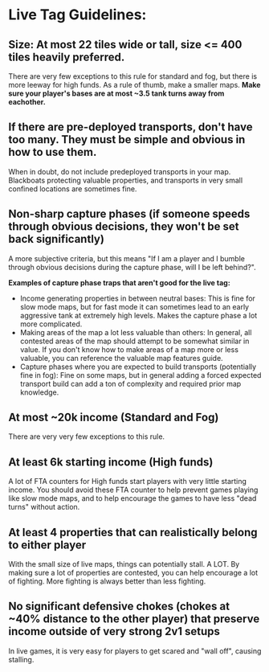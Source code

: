 # Live Tag Guidelines:

## Size: At most 22 tiles wide or tall, size <= 400 tiles heavily preferred.

There are very few exceptions to this rule for standard and fog, but there is more leeway for high funds. As a rule of thumb, make a smaller maps.
**Make sure your player's bases are at most ~3.5 tank turns away from eachother.**

## If there are pre-deployed transports, don't have too many. They must be simple and obvious in how to use them.

When in doubt, do not include predeployed transports in your map. Blackboats protecting valuable properties, and transports in very small confined locations are sometimes fine.

## Non-sharp capture phases (if someone speeds through obvious decisions, they won't be set back significantly)

A more subjective criteria, but this means "If I am a player and I bumble through obvious decisions during the capture phase, will I be left behind?".

**Examples of capture phase traps that aren't good for the live tag:**
- Income generating properties in between neutral bases: This is fine for slow mode maps, but for fast mode it can sometimes lead to an early aggressive tank at extremely high levels. Makes the capture phase a lot more complicated.
- Making areas of the map a lot less valuable than others: In general, all contested areas of the map should attempt to be somewhat similar in value. If you don't know how to make areas of a map more or less valuable, you can reference the valuable map features guide.
- Capture phases where you are expected to build transports (potentially fine in fog): Fine on some maps, but in general adding a forced expected transport build can add a ton of complexity and required prior map knowledge.

## At most ~20k income (Standard and Fog)

There are very very few exceptions to this rule.

## At least 6k starting income (High funds)

A lot of FTA counters for High funds start players with very little starting income. You should avoid these FTA counter to help prevent games playing like slow mode maps, and to help encourage the games to have less "dead turns" without action.

## At least 4 properties that can realistically belong to either player

With the small size of live maps, things can potentially stall. A LOT. By making sure a lot of properties are contested, you can help encourage a lot of fighting. More fighting is always better than less fighting.

## No significant defensive chokes (chokes at ~40% distance to the other player) that preserve income outside of very strong 2v1 setups

In live games, it is very easy for players to get scared and "wall off", causing stalling.
